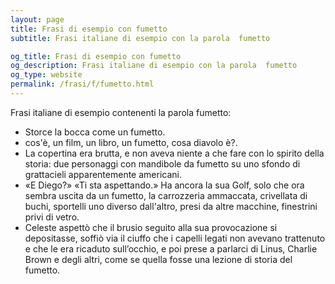 ```yaml
---
layout: page
title: Frasi di esempio con fumetto 
subtitle: Frasi italiane di esempio con la parola  fumetto

og_title: Frasi di esempio con fumetto 
og_description: Frasi italiane di esempio con la parola  fumetto
og_type: website
permalink: /frasi/f/fumetto.html
---
```


Frasi italiane di esempio contenenti la parola fumetto:


- Storce la bocca come un fumetto.
- cos'è, un film, un libro, un fumetto, cosa diavolo è?.
- La copertina era brutta, e non aveva niente a che fare con lo spirito della storia: due personaggi con mandibole da fumetto su uno sfondo di grattacieli apparentemente americani.
- «E Diego?» «Ti sta aspettando.» Ha ancora la sua Golf, solo che ora sembra uscita da un fumetto, la carrozzeria ammaccata, crivellata di buchi, sportelli uno diverso dall'altro, presi da altre macchine, finestrini privi di vetro.
- Celeste aspettò che il brusio seguito alla sua provocazione si depositasse, soffiò via il ciuffo che i capelli legati non avevano trattenuto e che le era ricaduto sull’occhio, e poi prese a parlarci di Linus, Charlie Brown e degli altri, come se quella fosse una lezione di storia del fumetto.
